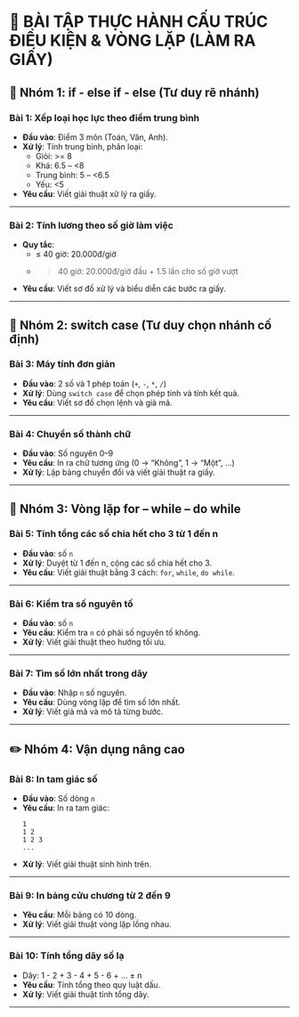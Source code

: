 
# 📘 BÀI TẬP THỰC HÀNH CẤU TRÚC ĐIỀU KIỆN & VÒNG LẶP (LÀM RA GIẤY)

## 🧠 Nhóm 1: if - else if - else (Tư duy rẽ nhánh)

### Bài 1: Xếp loại học lực theo điểm trung bình
- **Đầu vào**: Điểm 3 môn (Toán, Văn, Anh).
- **Xử lý**: Tính trung bình, phân loại:
  - Giỏi: >= 8
  - Khá: 6.5 – <8
  - Trung bình: 5 – <6.5
  - Yếu: <5
- **Yêu cầu**: Viết giải thuật xử lý ra giấy.

---

### Bài 2: Tính lương theo số giờ làm việc
- **Quy tắc**:
  - ≤ 40 giờ: 20.000đ/giờ
  - > 40 giờ: 20.000đ/giờ đầu + 1.5 lần cho số giờ vượt
- **Yêu cầu**: Viết sơ đồ xử lý và biểu diễn các bước ra giấy.

---

## 🎯 Nhóm 2: switch case (Tư duy chọn nhánh cố định)

### Bài 3: Máy tính đơn giản
- **Đầu vào**: 2 số và 1 phép toán (`+`, `-`, `*`, `/`)
- **Xử lý**: Dùng `switch case` để chọn phép tính và tính kết quả.
- **Yêu cầu**: Viết sơ đồ chọn lệnh và giả mã.

---

### Bài 4: Chuyển số thành chữ
- **Đầu vào**: Số nguyên 0–9
- **Yêu cầu**: In ra chữ tương ứng (0 → “Không”, 1 → “Một”, …)
- **Xử lý**: Lập bảng chuyển đổi và viết giải thuật ra giấy.

---

## 🔁 Nhóm 3: Vòng lặp for – while – do while

### Bài 5: Tính tổng các số chia hết cho 3 từ 1 đến n
- **Đầu vào**: số `n`
- **Xử lý**: Duyệt từ 1 đến n, cộng các số chia hết cho 3.
- **Yêu cầu**: Viết giải thuật bằng 3 cách: `for`, `while`, `do while`.

---

### Bài 6: Kiểm tra số nguyên tố
- **Đầu vào**: số `n`
- **Yêu cầu**: Kiểm tra `n` có phải số nguyên tố không.
- **Xử lý**: Viết giải thuật theo hướng tối ưu.

---

### Bài 7: Tìm số lớn nhất trong dãy
- **Đầu vào**: Nhập `n` số nguyên.
- **Yêu cầu**: Dùng vòng lặp để tìm số lớn nhất.
- **Xử lý**: Viết giả mã và mô tả từng bước.

---

## ✏️ Nhóm 4: Vận dụng nâng cao

### Bài 8: In tam giác số
- **Đầu vào**: Số dòng `n`
- **Yêu cầu**: In ra tam giác:
  ```
  1
  1 2
  1 2 3
  ...
  ```
- **Xử lý**: Viết giải thuật sinh hình trên.

---

### Bài 9: In bảng cửu chương từ 2 đến 9
- **Yêu cầu**: Mỗi bảng có 10 dòng.
- **Xử lý**: Viết giải thuật vòng lặp lồng nhau.

---

### Bài 10: Tính tổng dãy số lạ
- Dãy: 1 - 2 + 3 - 4 + 5 - 6 + ... ± n
- **Yêu cầu**: Tính tổng theo quy luật dấu.
- **Xử lý**: Viết giải thuật tính tổng dãy.

---
